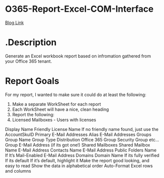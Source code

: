 # O365-Report-Excel-COM-Interface
[Blog Link](http://thelazyadministrator.com/2018/04/12/office-365-report-using-excel-com-interface-with-powershell/)

# .Description
Generate an Excel workbook report based on infromation gathered from your Office 365 tenant. 

# Report Goals
For my report, I wanted to make sure it could do at least the following:

1. Make a separate WorkSheet for each report
2. Each WorkSheet will have a nice, clean heading
3. Report the following:
  1. Licensed Mailboxes
    - Users with licenses
    
    
Display Name
Friendly License Name
If no friendly name found, just use the AccountSkuID
Primary E-Mail Addresses
Alias E-Mail Addresses
Groups
Group Name
Group Type
Distribution
Office 365 Group
Security Group
etc…
Group E-Mail Address (if its got one!)
Shared Mailboxes
Shared Mailbox Name
E-Mail Address
Contacts
Name
E-Mail Address
Public Folders
Name
If It’s Mail-Enabled
E-Mail Address
Domains
Domain Name
If its fully verified
If its default
If it’s default, highlight it
Make the report good looking, and easy to read
Show the data in alphabetical order
Auto-Format Excel rows and columns
